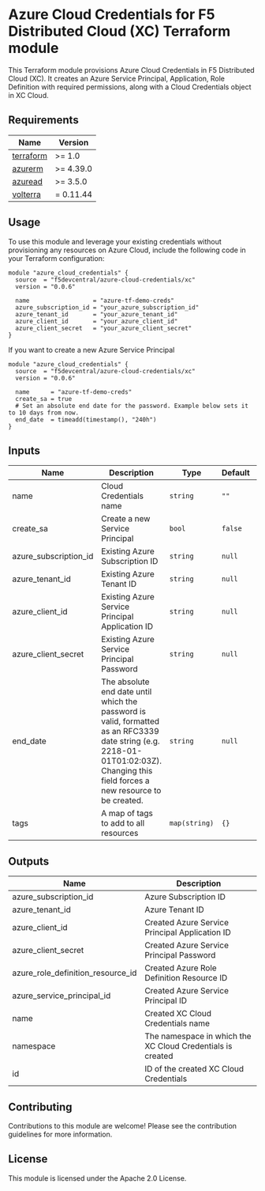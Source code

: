 # Azure Cloud Credentials for F5 Distributed Cloud (XC) Terraform module

This Terraform module provisions Azure Cloud Credentials in F5 Distributed Cloud (XC). It creates an Azure Service Principal, Application, Role Definition with required permissions, along with a Cloud Credentials object in XC Cloud.

## Requirements

| Name                                                                                                                 | Version   |
| -------------------------------------------------------------------------------------------------------------------- | --------- |
| <a name="requirement_terraform"></a> [terraform](https://github.com/hashicorp/terraform)                             | >= 1.0    |
| <a name="requirement_azurerm"></a> [azurerm](https://registry.terraform.io/providers/hashicorp/azurerm/latest/docs)  | >= 4.39.0 |
| <a name="requirement_azuread"></a> [azuread](https://registry.terraform.io/providers/hashicorp/azuread/latest/docs)  | >= 3.5.0  |
| <a name="requirement_volterra"></a> [volterra](https://registry.terraform.io/providers/volterraedge/volterra/latest) | = 0.11.44 |

## Usage

To use this module and leverage your existing credentials without provisioning any resources on Azure Cloud, include the following code in your Terraform configuration:

```hcl
module "azure_cloud_credentials" {
  source  = "f5devcentral/azure-cloud-credentials/xc"
  version = "0.0.6"

  name                  = "azure-tf-demo-creds"
  azure_subscription_id = "your_azure_subscription_id"
  azure_tenant_id       = "your_azure_tenant_id"
  azure_client_id       = "your_azure_client_id"
  azure_client_secret   = "your_azure_client_secret"
}
```

If you want to create a new Azure Service Principal

```hcl
module "azure_cloud_credentials" {
  source  = "f5devcentral/azure-cloud-credentials/xc"
  version = "0.0.6"

  name      = "azure-tf-demo-creds"
  create_sa = true
  # Set an absolute end date for the password. Example below sets it to 10 days from now.
  end_date  = timeadd(timestamp(), "240h")
}
```

## Inputs

| Name                  | Description                                                                                                                                                                        | Type          | Default | Required |
| --------------------- | ---------------------------------------------------------------------------------------------------------------------------------------------------------------------------------- | ------------- | ------- | :------: |
| name                  | Cloud Credentials name                                                                                                                                                             | `string`      | `""`    |    no    |
| create_sa             | Create a new Service Principal                                                                                                                                                     | `bool`        | `false` |    no    |
| azure_subscription_id | Existing Azure Subscription ID                                                                                                                                                     | `string`      | `null`  |    no    |
| azure_tenant_id       | Existing Azure Tenant ID                                                                                                                                                           | `string`      | `null`  |    no    |
| azure_client_id       | Existing Azure Service Principal Application ID                                                                                                                                    | `string`      | `null`  |    no    |
| azure_client_secret   | Existing Azure Service Principal Password                                                                                                                                          | `string`      | `null`  |    no    |
| end_date              | The absolute end date until which the password is valid, formatted as an RFC3339 date string (e.g. 2218-01-01T01:02:03Z). Changing this field forces a new resource to be created. | `string`      | `null`  |    no    |
| tags                  | A map of tags to add to all resources                                                                                                                                              | `map(string)` | `{}`    |    no    |

## Outputs

| Name                              | Description                                                |
| --------------------------------- | ---------------------------------------------------------- |
| azure_subscription_id             | Azure Subscription ID                                      |
| azure_tenant_id                   | Azure Tenant ID                                            |
| azure_client_id                   | Created Azure Service Principal Application ID             |
| azure_client_secret               | Created Azure Service Principal Password                   |
| azure_role_definition_resource_id | Created Azure Role Definition Resource ID                  |
| azure_service_principal_id        | Created Azure Service Principal ID                         |
| name                              | Created XC Cloud Credentials name                          |
| namespace                         | The namespace in which the XC Cloud Credentials is created |
| id                                | ID of the created XC Cloud Credentials                     |

## Contributing

Contributions to this module are welcome! Please see the contribution guidelines for more information.

## License

This module is licensed under the Apache 2.0 License.